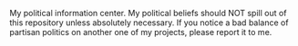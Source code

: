 My political information center. My political beliefs should NOT spill out of this repository unless absolutely necessary. If you notice a bad balance of partisan politics on another one of my projects, please report it to me.
